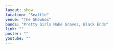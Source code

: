 ```yaml
---
layout: show
location: "Seattle"
venue: "The Showbox"
bands: "Pretty Girls Make Graves, Black Ends"
link: ""
poster: ""
youtube: ""
---
```



